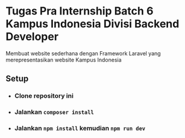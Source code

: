 # Tugas Pra Internship Batch 6 Kampus Indonesia Divisi Backend Developer
  Membuat website sederhana dengan Framework Laravel yang merepresentasikan website Kampus Indonesia

## Setup
  * ### Clone repository ini
  * ### Jalankan `composer install`
  * ### Jalankan `npm install` kemudian `npm run dev`
